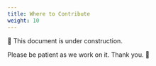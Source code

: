 ```yaml
---
title: Where to Contribute
weight: 10
---
```


🚧 This document is under construction.

Please be patient as we work on it. Thank you. 🫶
